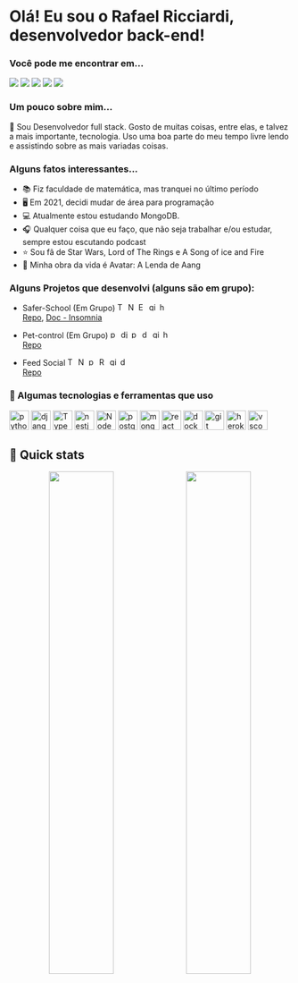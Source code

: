 # Olá! Eu sou o Rafael Ricciardi, desenvolvedor back-end!

### Você pode me encontrar em...

<div>
  <a href="https://github.com/ricciardi305"><img src="https://img.shields.io/badge/GitHub-100000?style=for-the-badge&logo=github&logoColor=white"/></a>
  <a href="mailto:ricciardi.rafael1997@gmail.com"><img src="https://img.shields.io/badge/Gmail-D14836?style=for-the-badge&logo=gmail&logoColor=white"/></a>
  <a href="https://www.linkedin.com/in/rafaelricciardi/"><img src="https://img.shields.io/badge/LinkedIn-0077B5?style=for-the-badge&logo=linkedin&logoColor=white"/></a>
  <a href="https://www.hackerrank.com/ricciardi_rafae1"><img src="https://img.shields.io/badge/-Hackerrank-2EC866?style=for-the-badge&logo=HackerRank&logoColor=white"/></a>
  <a href="https://rafael-ricciardi-portfolio.vercel.app/"><img src="https://img.shields.io/badge/Rafael_Ricciardi-323232?style=for-the-badge&logo=About.me&logoColor=white"/></a>
  
</div>

### Um pouco sobre mim...
🔰 Sou Desenvolvedor full stack. Gosto de muitas coisas, entre elas, e talvez a mais importante, tecnologia. Uso uma boa parte do meu tempo livre lendo e assistindo sobre as mais variadas coisas.
<br>
### Alguns fatos interessantes...
  * 📚 Fiz faculdade de matemática, mas tranquei no último período
  * 🖥️ Em 2021, decidi mudar de área para programação
  * 💻 Atualmente estou estudando MongoDB.
  * 🎧 Qualquer coisa que eu faço, que não seja trabalhar e/ou estudar, sempre estou escutando podcast
  * ⭐ Sou fã de Star Wars, Lord of The Rings e A Song of ice and Fire
  * 💨 Minha obra da vida é Avatar: A Lenda de Aang

### Alguns Projetos que desenvolvi (alguns são em grupo):
  * Safer-School (Em Grupo)
            <img width="15" heigth="15" alt="Typescript" src="https://cdn.jsdelivr.net/gh/devicons/devicon/icons/typescript/typescript-original.svg" />
            <img width="15" heigth="15" alt="NodeJS" src="https://cdn.jsdelivr.net/gh/devicons/devicon/icons/nodejs/nodejs-original.svg" />
            <img width="15" heigth="15" alt="ExpressJS" src="https://cdn.jsdelivr.net/gh/devicons/devicon/icons/express/express-original.svg" />
            <img width="15" heigth="15" alt="git" src="https://cdn.jsdelivr.net/gh/devicons/devicon/icons/git/git-original.svg" />
            <img width="15" heigth="15" alt="heroku" src="https://cdn.jsdelivr.net/gh/devicons/devicon/icons/heroku/heroku-original.svg" />
          <br>
  [Repo](https://github.com/victor-sagulo/safer-school), [Doc - Insomnia](https://victor-sagulo.github.io/safer-school/)
  * Pet-control (Em Grupo)
            <img width="15" heigth="15" alt="python" src="https://cdn.jsdelivr.net/gh/devicons/devicon/icons/python/python-original.svg"/>
            <img width="15" heigth="15" alt="django" src="https://cdn.jsdelivr.net/gh/devicons/devicon/icons/django/django-plain.svg" />
            <img width="15" heigth="15" alt="postgre" src="https://cdn.jsdelivr.net/gh/devicons/devicon/icons/postgresql/postgresql-original.svg" />
            <img width="15" heigth="15" alt="docker" src="https://cdn.jsdelivr.net/gh/devicons/devicon/icons/docker/docker-original.svg" />
            <img width="15" heigth="15" alt="git" src="https://cdn.jsdelivr.net/gh/devicons/devicon/icons/git/git-original.svg" />
            <img width="15" heigth="15" alt="heroku" src="https://cdn.jsdelivr.net/gh/devicons/devicon/icons/heroku/heroku-original.svg" />
          <br>
  [Repo](https://github.com/pet-ctrl-m5/pet-ctrl)
  
  * Feed Social
            <img width="15" heigth="15" alt="Typescript" src="https://cdn.jsdelivr.net/gh/devicons/devicon/icons/typescript/typescript-original.svg" />
            <img width="15" heigth="15" alt="NodeJS" src="https://cdn.jsdelivr.net/gh/devicons/devicon/icons/nodejs/nodejs-original.svg" />
            <img width="15" heigth="15" alt="postgres" src="https://cdn.jsdelivr.net/gh/devicons/devicon/icons/postgresql/postgresql-original.svg" />
            <img width="15" heigth="15" alt="React" src="https://cdn.jsdelivr.net/gh/devicons/devicon/icons/react/react-original.svg" />
            <img width="15" heigth="15" alt="git" src="https://cdn.jsdelivr.net/gh/devicons/devicon/icons/git/git-original.svg" />
            <img width="15" heigth="15" alt="docker" src="https://cdn.jsdelivr.net/gh/devicons/devicon/icons/docker/docker-original.svg" />
            </br>
  [Repo](https://github.com/ricciardi305/test-feed-social)
            
          
### 🧰 Algumas tecnologias e ferramentas que uso
  <div style="display: inline_block">
    <img width="35" heigth="35" alt="python" src="https://cdn.jsdelivr.net/gh/devicons/devicon/icons/python/python-original.svg"/>
    <img width="35" heigth="35" alt="django" src="https://cdn.jsdelivr.net/gh/devicons/devicon/icons/django/django-plain.svg" />
    <img width="35" heigth="35" alt="Typescript" src="https://cdn.jsdelivr.net/gh/devicons/devicon/icons/typescript/typescript-original.svg" />
    <img width="35" heigth="35" alt="nestjs" src="https://cdn.jsdelivr.net/gh/devicons/devicon/icons/nestjs/nestjs-plain.svg" />
    <img width="35" heigth="35" alt="NodeJS" src="https://cdn.jsdelivr.net/gh/devicons/devicon/icons/nodejs/nodejs-original.svg" />
    <img width="35" heigth="35" alt="postgres" src="https://cdn.jsdelivr.net/gh/devicons/devicon/icons/postgresql/postgresql-original.svg" />
    <img width="35" heigth="35" alt="mongo" src="https://cdn.jsdelivr.net/gh/devicons/devicon/icons/mongodb/mongodb-original-wordmark.svg" />
    <img width="35" heigth="35" alt="react" src="https://cdn.jsdelivr.net/gh/devicons/devicon/icons/react/react-original.svg" />
    <img width="35" heigth="35" alt="docker" src="https://cdn.jsdelivr.net/gh/devicons/devicon/icons/docker/docker-original.svg" />
    <img width="35" heigth="35" alt="git" src="https://cdn.jsdelivr.net/gh/devicons/devicon/icons/git/git-original.svg" />
    <img width="35" heigth="35" alt="heroku" src="https://cdn.jsdelivr.net/gh/devicons/devicon/icons/heroku/heroku-original.svg" />
    <img width="35" heigth="35" alt="vscode" src="https://cdn.jsdelivr.net/gh/devicons/devicon/icons/vscode/vscode-original.svg" />
  </div>
  
## 🚀 Quick stats
<div align="center">
  <img width="48%" src="https://github-readme-stats.vercel.app/api?username=ricciardi305&count_private=true&show_icons=true&theme=nord"/>
  <img width="48%" src="https://github-readme-stats.vercel.app/api/top-langs/?username=ricciardi305&layout=compact&langs_count=7&theme=nord"/>
</div>
